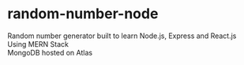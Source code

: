 # random-number-node
Random number generator built to learn Node.js, Express and React.js
Using MERN Stack  
MongoDB hosted on Atlas
